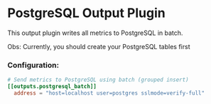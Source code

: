 # PostgreSQL Output Plugin

This output plugin writes all metrics to PostgreSQL in batch.

Obs: Currently, you should create your PostgreSQL tables first

### Configuration:

```toml
# Send metrics to PostgreSQL using batch (grouped insert)
[[outputs.postgresql_batch]]
  address = "host=localhost user=postgres sslmode=verify-full"
```